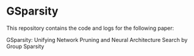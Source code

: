 # GSparsity

This repository contains the code and logs for the following paper:

GSparsity: Unifying Network Pruning and Neural Architecture Search by Group Sparsity
